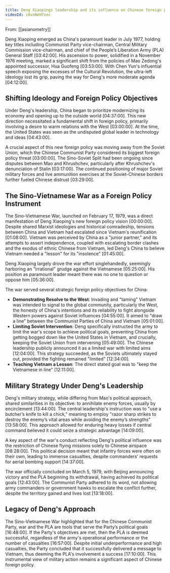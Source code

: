 ```yaml
---
title: Deng Xiaopings leadership and its influence on Chinese foreign policy
videoId: i8vnNeH7sec
---
```


From: [[asianometry]] <br/> 

Deng Xiaoping emerged as China's paramount leader in July 1977, holding key titles including Communist Party vice-chairman, Central Military Commission vice-chairman, and chief of the People’s Liberation Army (PLA) General Staff <a class="yt-timestamp" data-t="03:42:00">[03:42:00]</a>. His ascension to power, solidified in a November 1976 meeting, marked a significant shift from the policies of Mao Zedong's appointed successor, Hua Guofeng <a class="yt-timestamp" data-t="03:53:00">[03:53:00]</a>. With Chen Yun's influential speech exposing the excesses of the Cultural Revolution, the ultra-left ideology lost its grip, paving the way for Deng's more moderate agenda <a class="yt-timestamp" data-t="04:12:00">[04:12:00]</a>.

## Shifting Ideology and Foreign Policy Objectives

Under Deng's leadership, China began to prioritize modernizing its economy and opening up to the outside world <a class="yt-timestamp" data-t="04:37:00">[04:37:00]</a>. This new direction necessitated a fundamental shift in foreign policy, primarily involving a desire to warm relations with the West <a class="yt-timestamp" data-t="03:00:00">[03:00:00]</a>. At the time, the United States was seen as the undisputed global leader in technology and ideas <a class="yt-timestamp" data-t="04:43:00">[04:43:00]</a>.

A crucial aspect of this new foreign policy was moving away from the Soviet Union, which the Chinese Communist Party considered its biggest foreign policy threat <a class="yt-timestamp" data-t="03:00:00">[03:00:00]</a>. The Sino-Soviet Split had been ongoing since disputes between Mao and Khrushchev, particularly after Khrushchev's denunciation of Stalin <a class="yt-timestamp" data-t="03:17:00">[03:17:00]</a>. The continued positioning of major Soviet military forces and live ammunition exercises at the Soviet-Chinese borders further fueled Chinese distrust <a class="yt-timestamp" data-t="03:29:00">[03:29:00]</a>.

## The Sino-Vietnamese War as a Foreign Policy Instrument

The Sino-Vietnamese War, launched on February 17, 1979, was a direct manifestation of Deng Xiaoping's new foreign policy vision <a class="yt-timestamp" data-t="00:00:00">[00:00:00]</a>. Despite shared Marxist ideologies and historical comradeship, tensions between China and Vietnam had escalated since Vietnam's reunification <a class="yt-timestamp" data-t="01:08:00">[01:08:00]</a>. Vietnam was perceived by China as a "junior partner," and its attempts to assert independence, coupled with escalating border clashes and the exodus of ethnic Chinese from Vietnam, led Deng's China to believe Vietnam needed a "lesson" for its "insolence" <a class="yt-timestamp" data-t="01:45:00">[01:45:00]</a>.

Deng Xiaoping largely drove the war effort singlehandedly, seemingly harboring an "irrational" grudge against the Vietnamese <a class="yt-timestamp" data-t="05:25:00">[05:25:00]</a>. His position as paramount leader meant there was no one to question or oppose him <a class="yt-timestamp" data-t="05:36:00">[05:36:00]</a>.

The war served several strategic foreign policy objectives for China:
*   **Demonstrating Resolve to the West**: Invading and "taming" Vietnam was intended to signal to the global community, particularly the West, the honesty of China's intentions and its reliability to fight alongside Western powers against Soviet influences <a class="yt-timestamp" data-t="04:55:00">[04:55:00]</a>. It aimed to "draw a line" between the Communist Parties of China and Vietnam <a class="yt-timestamp" data-t="05:01:00">[05:01:00]</a>.
*   **Limiting Soviet Intervention**: Deng specifically instructed the army to limit the war's scope to achieve political goals, preventing China from getting bogged down like the United States in Vietnam, and crucially, keeping the Soviet Union from intervening <a class="yt-timestamp" data-t="05:49:00">[05:49:00]</a>. The Chinese leadership publicly announced it as a limited war with limited aims <a class="yt-timestamp" data-t="12:04:00">[12:04:00]</a>. This strategy succeeded, as the Soviets ultimately stayed out, provided the fighting remained "limited" <a class="yt-timestamp" data-t="12:34:00">[12:34:00]</a>.
*   **Teaching Vietnam a Lesson**: The direct stated goal was to "keep the Vietnamese in line" <a class="yt-timestamp" data-t="12:11:00">[12:11:00]</a>.

## Military Strategy Under Deng's Leadership

Deng's military strategy, while differing from Mao's political approach, shared similarities in its objective: to annihilate enemy forces, usually by encirclement <a class="yt-timestamp" data-t="13:44:00">[13:44:00]</a>. The central leadership's instruction was to "use a butcher’s knife to kill a chick," meaning to employ "razor sharp strikes to destroy the enemy’s vital areas while avoiding the enemy’s strengths" <a class="yt-timestamp" data-t="13:58:00">[13:58:00]</a>. This approach allowed for enduring heavy losses if central command believed it could seize a strategic advantage <a class="yt-timestamp" data-t="14:09:00">[14:09:00]</a>.

A key aspect of the war's conduct reflecting Deng's political influence was the restriction of Chinese flying missions solely to Chinese airspace <a class="yt-timestamp" data-t="08:28:00">[08:28:00]</a>. This political decision meant that infantry forces were often on their own, leading to immense casualties, despite commanders' requests for aerial bombing support <a class="yt-timestamp" data-t="14:37:00">[14:37:00]</a>.

The war officially concluded on March 5, 1979, with Beijing announcing victory and the PLA beginning its withdrawal, having achieved its political goals <a class="yt-timestamp" data-t="12:43:00">[12:43:00]</a>. The Communist Party adhered to its word, not allowing army commanders or government hawks to escalate the conflict further, despite the territory gained and lives lost <a class="yt-timestamp" data-t="13:18:00">[13:18:00]</a>.

## Legacy of Deng's Approach

The Sino-Vietnamese War highlighted that for the Chinese Communist Party, war and the PLA are tools that serve the Party’s political goals <a class="yt-timestamp" data-t="16:48:00">[16:48:00]</a>. If the Party's objectives are met, then the PLA is deemed successful, regardless of the army's operational performance or the number of casualties <a class="yt-timestamp" data-t="16:57:00">[16:57:00]</a>. Despite initial underperformance and high casualties, the Party concluded that it successfully delivered a message to Vietnam, thus deeming the PLA's involvement a success <a class="yt-timestamp" data-t="17:10:00">[17:10:00]</a>. This instrumental view of military action remains a significant aspect of Chinese foreign policy.